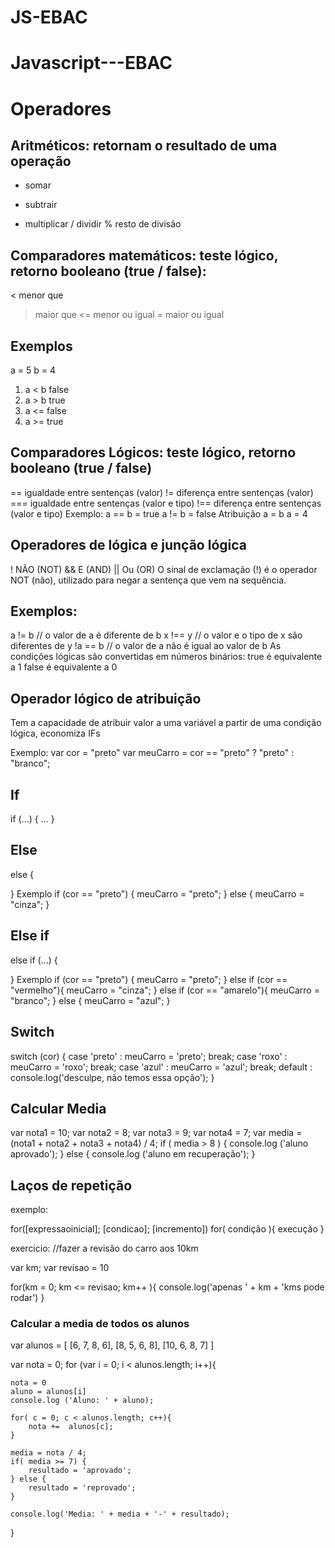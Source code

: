 # JS-EBAC

# Javascript---EBAC

# Operadores

## Aritméticos: retornam o resultado de uma operação

- somar

* subtrair

- multiplicar
  / dividir
  % resto de divisão

## Comparadores matemáticos: teste lógico, retorno booleano (true / false):

< menor que

> maior que
> <= menor ou igual
> = maior ou igual

## Exemplos

a = 5
b = 4

1. a < b false
2. a > b true
3. a <= false
4. a >= true

## Comparadores Lógicos: teste lógico, retorno booleano (true / false)

== igualdade entre sentenças (valor)
!= diferença entre sentenças (valor)
=== igualdade entre sentenças (valor e tipo)
!== diferença entre sentenças (valor e tipo)
Exemplo:
a == b = true
a != b = false
Atribuição
a = b
a = 4

## Operadores de lógica e junção lógica

! NÃO (NOT)
&& E (AND)
|| Ou (OR)
O sinal de exclamação (!) é o operador NOT (não), utilizado para negar a sentença que vem na sequência.

## Exemplos:

a != b // o valor de a é diferente de b
x !== y // o valor e o tipo de x são diferentes de y
!a == b // o valor de a não é igual ao valor de b
As condições lógicas são convertidas em números binários:
true é equivalente a 1 false é equivalente a 0

## Operador lógico de atribuição

Tem a capacidade de atribuir valor a uma variável a partir de uma condição lógica, economiza IFs

Exemplo:
var cor = "preto"
var meuCarro = cor == "preto" ? "preto" : "branco";

## If

if (...) {
...
}

## Else

else {

}
Exemplo
if (cor == "preto") {
meuCarro = "preto";
} else {
meuCarro = "cinza";
}

## Else if

else if (...) {

}
Exemplo
if (cor == "preto") {
meuCarro = "preto";
} else if (cor == "vermelho"){
meuCarro = "cinza";
} else if (cor == "amarelo"){
meuCarro = "branco";
} else {
meuCarro = "azul";
}

## Switch

switch (cor) {
case 'preto' :
meuCarro = 'preto';
break;
case 'roxo' :
meuCarro = 'roxo';
break;
case 'azul' :
meuCarro = 'azul';
break;
default :
console.log('desculpe, não temos essa opção');
}

## Calcular Media

var nota1 = 10;
var nota2 = 8;
var nota3 = 9;
var nota4 = 7;
var media = (nota1 + nota2 + nota3 + nota4) / 4;
if ( media > 8 ) {
console.log ('aluno aprovado');
} else {
console.log ('aluno em recuperação');
}

## Laços de repetição

exemplo:

for([expressaoinicial]; [condicao]; [incremento])
for( condição ){
execução
}

exercicio:
//fazer a revisão do carro aos 10km

var km;
var revisao = 10

for(km = 0; km <= revisao; km++ ){
console.log('apenas ' + km + 'kms pode rodar')
}

### Calcular a media de todos os alunos

var alunos = [
[6, 7, 8, 6],
[8, 5, 6, 8],
[10, 6, 8, 7]
]

var nota = 0;
for (var i = 0; i < alunos.length; i++){

    nota = 0
    aluno = alunos[i]
    console.log ('Aluno: ' + aluno);

    for( c = 0; c < alunos.length; c++){
        nota +=  alunos[c];
    }

    media = nota / 4;
    if( media >= 7) {
        resultado = 'aprovado';
    } else {
        resultado = 'reprovado';
    }

    console.log('Media: ' + media + '-' + resultado);

}
